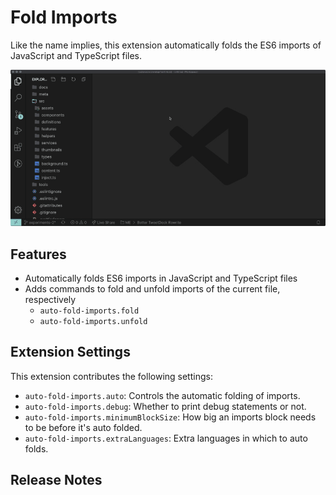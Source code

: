 # Fold Imports

Like the name implies, this extension automatically folds the ES6 imports of JavaScript and TypeScript files.

![](demo.gif)

## Features

- Automatically folds ES6 imports in JavaScript and TypeScript files
- Adds commands to fold and unfold imports of the current file, respectively
  - `auto-fold-imports.fold`
  - `auto-fold-imports.unfold`

## Extension Settings

This extension contributes the following settings:

- `auto-fold-imports.auto`: Controls the automatic folding of imports.
- `auto-fold-imports.debug`: Whether to print debug statements or not.
- `auto-fold-imports.minimumBlockSize`: How big an imports block needs to be before it's auto folded.
- `auto-fold-imports.extraLanguages`: Extra languages in which to auto folds.

## Release Notes
